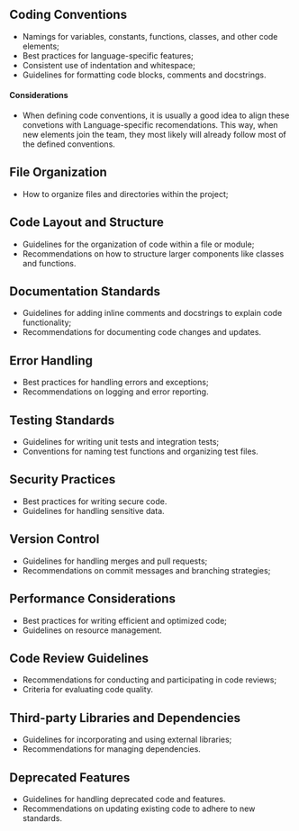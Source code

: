 ## Coding Conventions
- Namings for variables, constants, functions, classes, and other code elements;
- Best practices for language-specific features;
- Consistent use of indentation and whitespace;
- Guidelines for formatting code blocks, comments and docstrings.
  
#### Considerations
- When defining code conventions, it is usually a good idea to align these convetions with Language-specific recomendations. This way, when new elements join the team, they most likely will already follow most of the defined conventions.

## File Organization

- How to organize files and directories within the project;

## Code Layout and Structure

- Guidelines for the organization of code within a file or module;
- Recommendations on how to structure larger components like classes and functions.

## Documentation Standards

- Guidelines for adding inline comments and docstrings to explain code functionality;
- Recommendations for documenting code changes and updates.

## Error Handling

- Best practices for handling errors and exceptions;
- Recommendations on logging and error reporting.

## Testing Standards

- Guidelines for writing unit tests and integration tests;
- Conventions for naming test functions and organizing test files.

## Security Practices

- Best practices for writing secure code.
- Guidelines for handling sensitive data.

## Version Control

- Guidelines for handling merges and pull requests;
- Recommendations on commit messages and branching strategies;

## Performance Considerations

- Best practices for writing efficient and optimized code;
- Guidelines on resource management.

## Code Review Guidelines

- Recommendations for conducting and participating in code reviews;
- Criteria for evaluating code quality.

## Third-party Libraries and Dependencies

- Guidelines for incorporating and using external libraries;
- Recommendations for managing dependencies.

## Deprecated Features

- Guidelines for handling deprecated code and features.
- Recommendations on updating existing code to adhere to new standards.